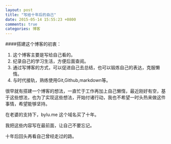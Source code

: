 ```yaml
---
layout: post
title: "写给十年后的自己"
date: 2015-05-14 15:55:23 +0800
comments: true
categories: 博客
---
```

####搭建这个博客的初衷：
1. 这个博客主要是写给自己看的。
2. 纪录自己的学习生活，方便后面查阅。
3. 通过写博客的方式，可以促进自己去总结，也可以锻炼自己的表达，克服懒惰。
4. 与时代接轨，熟练使用Git,Github,markdown等。

很早就有搭建一个博客的想法，一直忙于工作再加上自己懒惰，最近刚好有空，基于这些想法，也为了实现这些想法，开始付诸行动，我也不希望一时头热来做这件事情，希望能够坚持。

在老婆的支持下，bylu.me 这个域名买了十年。

我把这些内容写在最前面，让自己不要忘记。

十年后回头再看自己曾经走过的路。